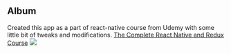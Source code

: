 ## Album

Created this app as a part of react-native course from Udemy with some little bit of tweaks and modifications. [The Complete React Native and Redux Course](https://www.udemy.com/the-complete-react-native-and-redux-course/)
![]({{site.baseurl}}/https://imgflip.com/gif/1y3fh6)

